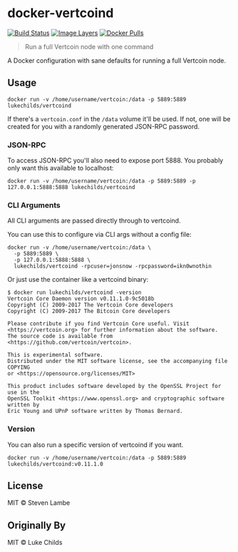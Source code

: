 
# docker-vertcoind

[![Build Status](https://travis-ci.org/lukechilds/docker-vertcoind.svg?branch=master)](https://travis-ci.org/lukechilds/docker-vertcoind)
[![Image Layers](https://images.microbadger.com/badges/image/lukechilds/vertcoind.svg)](https://microbadger.com/images/lukechilds/vertcoind)
[![Docker Pulls](https://img.shields.io/docker/pulls/lukechilds/vertcoind.svg)](https://hub.docker.com/r/lukechilds/vertcoind/)

> Run a full Vertcoin node with one command

A Docker configuration with sane defaults for running a full
Vertcoin node.

## Usage

```
docker run -v /home/username/vertcoin:/data -p 5889:5889 lukechilds/vertcoind
```

If there's a `vertcoin.conf` in the `/data` volume it'll be used. If not, one will be created for you with a randomly generated JSON-RPC password.

### JSON-RPC

To access JSON-RPC you'll also need to expose port 5888. You probably only want this available to localhost:

```
docker run -v /home/username/vertcoin:/data -p 5889:5889 -p 127.0.0.1:5888:5888 lukechilds/vertcoind
```

### CLI Arguments

All CLI arguments are passed directly through to vertcoind.

You can use this to configure via CLI args without a config file:

```
docker run -v /home/username/vertcoin:/data \
  -p 5889:5889 \
  -p 127.0.0.1:5888:5888 \
  lukechilds/vertcoind -rpcuser=jonsnow -rpcpassword=ikn0wnothin
```

Or just use the container like a vertcoind binary:

```
$ docker run lukechilds/vertcoind -version
Vertcoin Core Daemon version v0.11.1.0-9c5018b
Copyright (C) 2009-2017 The Vertcoin Core developers
Copyright (C) 2009-2017 The Bitcoin Core developers

Please contribute if you find Vertcoin Core useful. Visit
<https://vertcoin.org> for further information about the software.
The source code is available from <https://github.com/vertcoin/vertcoin>.

This is experimental software.
Distributed under the MIT software license, see the accompanying file COPYING
or <https://opensource.org/licenses/MIT>

This product includes software developed by the OpenSSL Project for use in the
OpenSSL Toolkit <https://www.openssl.org> and cryptographic software written by
Eric Young and UPnP software written by Thomas Bernard.
```

### Version

You can also run a specific version of vertcoind if you want.

```
docker run -v /home/username/vertcoin:/data -p 5889:5889 lukechilds/vertcoind:v0.11.1.0
```

## License

MIT © Steven Lambe

## Originally By

MIT © Luke Childs
